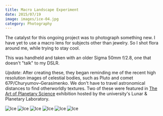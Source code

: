 ```yaml
---
title: Macro Landscape Experiment
date: 2015/07/19
image: images/ice-04.jpg
category: Photography
---
```


The catalyst for this ongoing project was to photograph something new. I have yet to use a macro lens for subjects other than jewelry. So I shot flora around me, while trying to stay cool.

This was handheld and taken with an older Sigma 50mm f/2.8, one that doesn't "talk" to my DSLR.

_Update_: After creating these, they began reminding me of the recent high resolution images of celestial bodies, such as Pluto and comet 67P/Churyumov–Gerasimenko. We don't have to travel astronomical distances to find otherworldly textures. Two of these were featured in [The Art of Planetary Science](https://www.lpl.arizona.edu/art) exhibition hosted by the university's Lunar & Planetary Laboratory.

![Ice](../images/ice-01.jpg)
![Ice](../images/ice-02.jpg)
![Ice](../images/ice-03.jpg)
![Ice](../images/ice-05.jpg)
![Ice](../images/ice-06.jpg)
![Ice](../images/ice-071.jpg)
